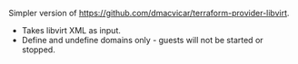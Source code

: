 Simpler version of https://github.com/dmacvicar/terraform-provider-libvirt.

* Takes libvirt XML as input.
* Define and undefine domains only - guests will not be started or stopped.
